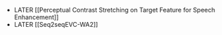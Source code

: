 - LATER [[Perceptual Contrast Stretching on Target Feature for Speech Enhancement]]
- LATER [[Seq2seqEVC-WA2]]